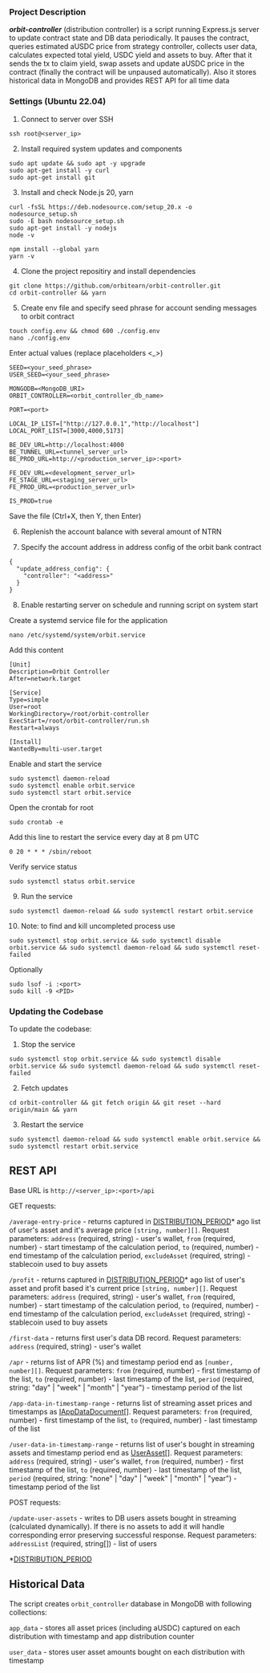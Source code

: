 ### Project Description

***orbit-controller*** (distribution controller) is a script running Express.js server to update contract state and DB data periodically. It pauses the contract, queries estimated aUSDC price from strategy controller, collects user data, calculates expected total yield, USDC yield and assets to buy. After that it sends the tx to claim yield, swap assets and update aUSDC price in the contract (finally the contract will be unpaused automatically). Also it stores historical data in MongoDB and provides REST API for all time data 


### Settings (Ubuntu 22.04)

1) Connect to server over SSH
```
ssh root@<server_ip>
```

2) Install required system updates and components
```
sudo apt update && sudo apt -y upgrade
sudo apt-get install -y curl
sudo apt-get install git
```

3) Install and check Node.js 20, yarn
```
curl -fsSL https://deb.nodesource.com/setup_20.x -o nodesource_setup.sh
sudo -E bash nodesource_setup.sh
sudo apt-get install -y nodejs
node -v

npm install --global yarn
yarn -v
```

4) Clone the project repositiry and install dependencies

```
git clone https://github.com/orbitearn/orbit-controller.git
cd orbit-controller && yarn
```

5) Create env file and specify seed phrase for account sending messages to orbit contract

```
touch config.env && chmod 600 ./config.env
nano ./config.env
```

Enter actual values (replace placeholders <_>)

```
SEED=<your_seed_phrase>
USER_SEED=<your_seed_phrase>

MONGODB=<MongoDB_URI>
ORBIT_CONTROLLER=<orbit_controller_db_name>

PORT=<port>

LOCAL_IP_LIST=["http://127.0.0.1","http://localhost"]
LOCAL_PORT_LIST=[3000,4000,5173]

BE_DEV_URL=http://localhost:4000
BE_TUNNEL_URL=<tunnel_server_url>
BE_PROD_URL=http://<production_server_ip>:<port>

FE_DEV_URL=<development_server_url>
FE_STAGE_URL=<staging_server_url>
FE_PROD_URL=<production_server_url>

IS_PROD=true
```

Save the file (Ctrl+X, then Y, then Enter)

6) Replenish the account balance with several amount of NTRN

7) Specify the account address in address config of the orbit bank contract

```
{
  "update_address_config": {
    "controller": "<address>"
  }
}
```

8) Enable restarting server on schedule and running script on system start

Create a systemd service file for the application
```
nano /etc/systemd/system/orbit.service
```

Add this content
```
[Unit]
Description=Orbit Controller
After=network.target

[Service]
Type=simple
User=root
WorkingDirectory=/root/orbit-controller
ExecStart=/root/orbit-controller/run.sh
Restart=always

[Install]
WantedBy=multi-user.target
```

Enable and start the service
```
sudo systemctl daemon-reload
sudo systemctl enable orbit.service
sudo systemctl start orbit.service
```

Open the crontab for root
```
sudo crontab -e
```

Add this line to restart the service every day at 8 pm UTC
```
0 20 * * * /sbin/reboot
```

Verify service status
```
sudo systemctl status orbit.service
```

9) Run the service
```
sudo systemctl daemon-reload && sudo systemctl restart orbit.service
```

10) Note: to find and kill uncompleted process use
```
sudo systemctl stop orbit.service && sudo systemctl disable orbit.service && sudo systemctl daemon-reload && sudo systemctl reset-failed
```
Optionally
```
sudo lsof -i :<port>
sudo kill -9 <PID>
```

### Updating the Codebase

To update the codebase:

1) Stop the service
```
sudo systemctl stop orbit.service && sudo systemctl disable orbit.service && sudo systemctl daemon-reload && sudo systemctl reset-failed
```
2) Fetch updates
```
cd orbit-controller && git fetch origin && git reset --hard origin/main && yarn
```
3) Restart the service
```
sudo systemctl daemon-reload && sudo systemctl enable orbit.service && sudo systemctl restart orbit.service
```


## REST API

Base URL is `http://<server_ip>:<port>/api`

GET requests:

`/average-entry-price` - returns captured in [DISTRIBUTION_PERIOD](#distribution-period)* ago list of user's asset and it's average price `[string, number][]`. Request parameters: `address` (required, string) - user's wallet, `from` (required, number) - start timestamp of the calculation period, `to` (required, number) - end timestamp of the calculation period, `excludeAsset` (required, string) - stablecoin used to buy assets

`/profit` - returns captured in [DISTRIBUTION_PERIOD](#distribution-period)* ago list of user's asset and profit based it's current price `[string, number][]`. Request parameters: `address` (required, string) - user's wallet, `from` (required, number) - start timestamp of the calculation period, `to` (required, number) - end timestamp of the calculation period, `excludeAsset` (required, string) - stablecoin used to buy assets

`/first-data` - returns first user's data DB record. Request parameters: `address` (required, string) - user's wallet

`/apr` - returns list of APR (%) and timestamp period end as `[number, number][]`. Request parameters: `from` (required, number) - first timestamp of the list, `to` (required, number) - last timestamp of the list, `period` (required, string: "day" | "week" | "month" | "year") - timestamp period of the list

`/app-data-in-timestamp-range` - returns list of streaming asset prices and timestamps as [IAppDataDocument[]](https://github.com/orbitearn/orbit-controller/blob/main/src/backend/db/types.ts#L20-L25). Request parameters: `from` (required, number) - first timestamp of the list, `to` (required, number) - last timestamp of the list

`/user-data-in-timestamp-range` - returns list of user's bought in streaming assets and timestamp period end as [UserAsset[]](https://github.com/orbitearn/orbit-controller/blob/main/src/backend/helpers/index.ts#L227). Request parameters: `address` (required, string) - user's wallet, `from` (required, number) - first timestamp of the list, `to` (required, number) - last timestamp of the list, `period` (required, string: "none" | "day" | "week" | "month" | "year") - timestamp period of the list

POST requests:

`/update-user-assets` - writes to DB users assets bought in streaming (calculated dynamically). If there is no assets to add it will handle corresponding error preserving successful response. Request parameters: `addressList` (required, string[]) - list of users

<a id="distribution-period"></a> *[DISTRIBUTION_PERIOD](https://github.com/orbitearn/orbit-controller/blob/main/src/backend/constants.ts#L21)


## Historical Data

The script creates `orbit_controller` database in MongoDB with following collections:

`app_data` - stores all asset prices (including aUSDC) captured on each distribution with timestamp and app distribution counter

`user_data` - stores user asset amounts bought on each distribution with timestamp

